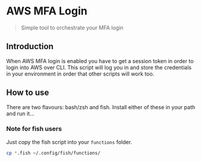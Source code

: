 # AWS MFA Login
> Simple tool to orchestrate your MFA login

## Introduction
When AWS MFA login is enabled you have to get a session token in order
to login into AWS over CLI. This script will log you in and store the 
credentials in your environment in order that other scripts will work
too.

## How to use
There are two flavours: bash/zsh and fish. Install either of these in your
path and run it...

### Note for fish users
Just copy the fish script into your `functions` folder.

```bash
cp *.fish ~/.config/fish/functions/
```

